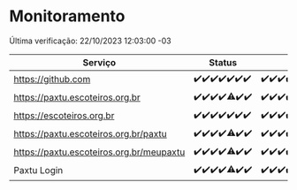 # Monitoramento

Última verificação: 22/10/2023 12:03:00 -03

|Serviço|Status|Últimas 24h|
|---|---|---|
|https://github.com|<span title="2023-10-15: OK=24">✔️</span><span title="2023-10-16: OK=24">✔️</span><span title="2023-10-17: OK=24">✔️</span><span title="2023-10-18: OK=24">✔️</span><span title="2023-10-19: OK=24">✔️</span><span title="2023-10-20: OK=24">✔️</span><span title="2023-10-21: OK=15">✔️</span>|<span title="21/10/2023 12:03:00 -03 : 200">✔️</span><span title="21/10/2023 13:06:00 -03 : 200">✔️</span><span title="21/10/2023 14:03:00 -03 : 200">✔️</span><span title="21/10/2023 15:06:00 -03 : 200">✔️</span><span title="21/10/2023 16:02:00 -03 : 200">✔️</span><span title="21/10/2023 17:04:00 -03 : 200">✔️</span><span title="21/10/2023 18:03:00 -03 : 200">✔️</span><span title="21/10/2023 19:03:00 -03 : 200">✔️</span><span title="21/10/2023 20:04:00 -03 : 200">✔️</span><span title="21/10/2023 21:31:00 -03 : 200">✔️</span><span title="21/10/2023 22:45:00 -03 : 200">✔️</span><span title="21/10/2023 23:17:00 -03 : 200">✔️</span><span title="22/10/2023 00:06:00 -03 : 200">✔️</span><span title="22/10/2023 01:07:00 -03 : 200">✔️</span><span title="22/10/2023 02:05:00 -03 : 200">✔️</span><span title="22/10/2023 03:07:00 -03 : 200">✔️</span><span title="22/10/2023 04:03:00 -03 : 200">✔️</span><span title="22/10/2023 05:06:00 -03 : 200">✔️</span><span title="22/10/2023 06:04:00 -03 : 200">✔️</span><span title="22/10/2023 07:04:00 -03 : 200">✔️</span><span title="22/10/2023 08:02:00 -03 : 200">✔️</span><span title="22/10/2023 09:09:00 -03 : 200">✔️</span><span title="22/10/2023 10:05:00 -03 : 200">✔️</span><span title="22/10/2023 11:03:00 -03 : 200">✔️</span><span title="22/10/2023 12:03:00 -03 : 200">✔️</span>|
|https://paxtu.escoteiros.org.br|<span title="2023-10-15: OK=24">✔️</span><span title="2023-10-16: OK=24">✔️</span><span title="2023-10-17: OK=24">✔️</span><span title="2023-10-18: OK=24">✔️</span><span title="2023-10-19: OK=23, Falhas=1">⚠️</span><span title="2023-10-20: OK=24">✔️</span><span title="2023-10-21: OK=15">✔️</span>|<span title="21/10/2023 12:03:00 -03 : 200">✔️</span><span title="21/10/2023 13:06:00 -03 : 200">✔️</span><span title="21/10/2023 14:03:00 -03 : 200">✔️</span><span title="21/10/2023 15:06:00 -03 : 200">✔️</span><span title="21/10/2023 16:02:00 -03 : 200">✔️</span><span title="21/10/2023 17:04:00 -03 : 200">✔️</span><span title="21/10/2023 18:03:00 -03 : 200">✔️</span><span title="21/10/2023 19:03:00 -03 : 200">✔️</span><span title="21/10/2023 20:04:00 -03 : 200">✔️</span><span title="21/10/2023 21:31:00 -03 : 200">✔️</span><span title="21/10/2023 22:45:00 -03 : 200">✔️</span><span title="21/10/2023 23:17:00 -03 : 200">✔️</span><span title="22/10/2023 00:06:00 -03 : 200">✔️</span><span title="22/10/2023 01:07:00 -03 : 200">✔️</span><span title="22/10/2023 02:05:00 -03 : 200">✔️</span><span title="22/10/2023 03:07:00 -03 : 200">✔️</span><span title="22/10/2023 04:03:00 -03 : 200">✔️</span><span title="22/10/2023 05:06:00 -03 : 200">✔️</span><span title="22/10/2023 06:04:00 -03 : 200">✔️</span><span title="22/10/2023 07:04:00 -03 : 200">✔️</span><span title="22/10/2023 08:02:00 -03 : 200">✔️</span><span title="22/10/2023 09:09:00 -03 : 200">✔️</span><span title="22/10/2023 10:05:00 -03 : 200">✔️</span><span title="22/10/2023 11:03:00 -03 : 200">✔️</span><span title="22/10/2023 12:03:00 -03 : 200">✔️</span>|
|https://escoteiros.org.br|<span title="2023-10-15: OK=24">✔️</span><span title="2023-10-16: OK=24">✔️</span><span title="2023-10-17: OK=24">✔️</span><span title="2023-10-18: OK=24">✔️</span><span title="2023-10-19: OK=24">✔️</span><span title="2023-10-20: OK=24">✔️</span><span title="2023-10-21: OK=15">✔️</span>|<span title="21/10/2023 12:03:00 -03 : 200">✔️</span><span title="21/10/2023 13:06:00 -03 : 200">✔️</span><span title="21/10/2023 14:03:00 -03 : 200">✔️</span><span title="21/10/2023 15:06:00 -03 : 200">✔️</span><span title="21/10/2023 16:02:00 -03 : 200">✔️</span><span title="21/10/2023 17:04:00 -03 : 200">✔️</span><span title="21/10/2023 18:03:00 -03 : 200">✔️</span><span title="21/10/2023 19:03:00 -03 : 200">✔️</span><span title="21/10/2023 20:04:00 -03 : 200">✔️</span><span title="21/10/2023 21:31:00 -03 : 200">✔️</span><span title="21/10/2023 22:45:00 -03 : 200">✔️</span><span title="21/10/2023 23:17:00 -03 : 200">✔️</span><span title="22/10/2023 00:06:00 -03 : 200">✔️</span><span title="22/10/2023 01:07:00 -03 : 200">✔️</span><span title="22/10/2023 02:05:00 -03 : 200">✔️</span><span title="22/10/2023 03:07:00 -03 : 200">✔️</span><span title="22/10/2023 04:03:00 -03 : 200">✔️</span><span title="22/10/2023 05:06:00 -03 : 200">✔️</span><span title="22/10/2023 06:04:00 -03 : 200">✔️</span><span title="22/10/2023 07:04:00 -03 : 200">✔️</span><span title="22/10/2023 08:02:00 -03 : 200">✔️</span><span title="22/10/2023 09:09:00 -03 : 200">✔️</span><span title="22/10/2023 10:05:00 -03 : 200">✔️</span><span title="22/10/2023 11:03:00 -03 : 200">✔️</span><span title="22/10/2023 12:03:00 -03 : 200">✔️</span>|
|https://paxtu.escoteiros.org.br/paxtu|<span title="2023-10-15: OK=24">✔️</span><span title="2023-10-16: OK=24">✔️</span><span title="2023-10-17: OK=24">✔️</span><span title="2023-10-18: OK=24">✔️</span><span title="2023-10-19: OK=23, Falhas=1">⚠️</span><span title="2023-10-20: OK=24">✔️</span><span title="2023-10-21: OK=15">✔️</span>|<span title="21/10/2023 12:03:00 -03 : 200">✔️</span><span title="21/10/2023 13:06:00 -03 : 200">✔️</span><span title="21/10/2023 14:03:00 -03 : 200">✔️</span><span title="21/10/2023 15:06:00 -03 : 200">✔️</span><span title="21/10/2023 16:02:00 -03 : 200">✔️</span><span title="21/10/2023 17:04:00 -03 : 200">✔️</span><span title="21/10/2023 18:03:00 -03 : 200">✔️</span><span title="21/10/2023 19:03:00 -03 : 200">✔️</span><span title="21/10/2023 20:04:00 -03 : 200">✔️</span><span title="21/10/2023 21:31:00 -03 : 200">✔️</span><span title="21/10/2023 22:45:00 -03 : 200">✔️</span><span title="21/10/2023 23:17:00 -03 : 200">✔️</span><span title="22/10/2023 00:06:00 -03 : 200">✔️</span><span title="22/10/2023 01:07:00 -03 : 200">✔️</span><span title="22/10/2023 02:05:00 -03 : 200">✔️</span><span title="22/10/2023 03:07:00 -03 : 200">✔️</span><span title="22/10/2023 04:03:00 -03 : 200">✔️</span><span title="22/10/2023 05:06:00 -03 : 200">✔️</span><span title="22/10/2023 06:04:00 -03 : 200">✔️</span><span title="22/10/2023 07:04:00 -03 : 200">✔️</span><span title="22/10/2023 08:02:00 -03 : 200">✔️</span><span title="22/10/2023 09:09:00 -03 : 200">✔️</span><span title="22/10/2023 10:05:00 -03 : 200">✔️</span><span title="22/10/2023 11:03:00 -03 : 200">✔️</span><span title="22/10/2023 12:03:00 -03 : 200">✔️</span>|
|https://paxtu.escoteiros.org.br/meupaxtu|<span title="2023-10-15: OK=24">✔️</span><span title="2023-10-16: OK=24">✔️</span><span title="2023-10-17: OK=24">✔️</span><span title="2023-10-18: OK=24">✔️</span><span title="2023-10-19: OK=23, Falhas=1">⚠️</span><span title="2023-10-20: OK=24">✔️</span><span title="2023-10-21: OK=15">✔️</span>|<span title="21/10/2023 12:03:00 -03 : 200">✔️</span><span title="21/10/2023 13:06:00 -03 : 200">✔️</span><span title="21/10/2023 14:03:00 -03 : 200">✔️</span><span title="21/10/2023 15:06:00 -03 : 200">✔️</span><span title="21/10/2023 16:02:00 -03 : 200">✔️</span><span title="21/10/2023 17:04:00 -03 : 200">✔️</span><span title="21/10/2023 18:03:00 -03 : 200">✔️</span><span title="21/10/2023 19:03:00 -03 : 200">✔️</span><span title="21/10/2023 20:04:00 -03 : 200">✔️</span><span title="21/10/2023 21:31:00 -03 : 200">✔️</span><span title="21/10/2023 22:45:00 -03 : 200">✔️</span><span title="21/10/2023 23:17:00 -03 : 200">✔️</span><span title="22/10/2023 00:06:00 -03 : 200">✔️</span><span title="22/10/2023 01:07:00 -03 : 200">✔️</span><span title="22/10/2023 02:05:00 -03 : 200">✔️</span><span title="22/10/2023 03:07:00 -03 : 200">✔️</span><span title="22/10/2023 04:03:00 -03 : 200">✔️</span><span title="22/10/2023 05:06:00 -03 : 200">✔️</span><span title="22/10/2023 06:04:00 -03 : 200">✔️</span><span title="22/10/2023 07:04:00 -03 : 200">✔️</span><span title="22/10/2023 08:02:00 -03 : 200">✔️</span><span title="22/10/2023 09:09:00 -03 : 200">✔️</span><span title="22/10/2023 10:05:00 -03 : 200">✔️</span><span title="22/10/2023 11:03:00 -03 : 200">✔️</span><span title="22/10/2023 12:03:00 -03 : 200">✔️</span>|
|Paxtu Login|<span title="2023-10-15: OK=24">✔️</span><span title="2023-10-16: OK=24">✔️</span><span title="2023-10-17: OK=24">✔️</span><span title="2023-10-18: OK=24">✔️</span><span title="2023-10-19: OK=23, Falhas=1">⚠️</span><span title="2023-10-20: OK=24">✔️</span><span title="2023-10-21: OK=15">✔️</span>|<span title="21/10/2023 12:03:00 -03 : 200">✔️</span><span title="21/10/2023 13:06:00 -03 : 200">✔️</span><span title="21/10/2023 14:03:00 -03 : 200">✔️</span><span title="21/10/2023 15:06:00 -03 : 200">✔️</span><span title="21/10/2023 16:02:00 -03 : 200">✔️</span><span title="21/10/2023 17:04:00 -03 : 200">✔️</span><span title="21/10/2023 18:03:00 -03 : 200">✔️</span><span title="21/10/2023 19:03:00 -03 : 200">✔️</span><span title="21/10/2023 20:04:00 -03 : 200">✔️</span><span title="21/10/2023 21:31:00 -03 : 200">✔️</span><span title="21/10/2023 22:45:00 -03 : 200">✔️</span><span title="21/10/2023 23:17:00 -03 : 200">✔️</span><span title="22/10/2023 00:06:00 -03 : 200">✔️</span><span title="22/10/2023 01:07:00 -03 : 200">✔️</span><span title="22/10/2023 02:05:00 -03 : 200">✔️</span><span title="22/10/2023 03:07:00 -03 : 200">✔️</span><span title="22/10/2023 04:03:00 -03 : 200">✔️</span><span title="22/10/2023 05:06:00 -03 : 200">✔️</span><span title="22/10/2023 06:04:00 -03 : 200">✔️</span><span title="22/10/2023 07:04:00 -03 : 200">✔️</span><span title="22/10/2023 08:02:00 -03 : 200">✔️</span><span title="22/10/2023 09:09:00 -03 : 200">✔️</span><span title="22/10/2023 10:05:00 -03 : 200">✔️</span><span title="22/10/2023 11:03:00 -03 : 200">✔️</span><span title="22/10/2023 12:03:00 -03 : 200">✔️</span>|
